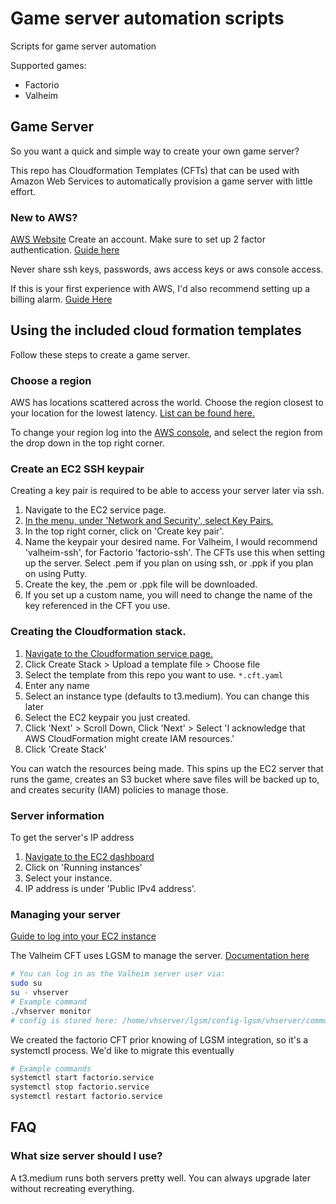 # Game server automation scripts
Scripts for game server automation

Supported games:

* Factorio 
* Valheim 

## Game Server
So you want a quick and simple way to create your own game server?

This repo has Cloudformation Templates (CFTs) that can be used with Amazon Web Services to automatically provision a game server with little effort.

### New to AWS?

[AWS Website](https://aws.amazon.com/)
Create an account. Make sure to set up 2 factor authentication. [Guide here](https://docs.aws.amazon.com/IAM/latest/UserGuide/id_credentials_mfa.html) 

Never share ssh keys, passwords, aws access keys or aws console access. 

If this is your first experience with AWS, I'd also recommend setting up a billing alarm. [Guide Here](https://docs.aws.amazon.com/AmazonCloudWatch/latest/monitoring/monitor_estimated_charges_with_cloudwatch.html)

## Using the included cloud formation templates

Follow these steps to create a game server.

### Choose a region

AWS has locations scattered across the world. Choose the region closest to your location for the lowest latency. [List can be found here.](https://aws.amazon.com/about-aws/global-infrastructure/regions_az/)

To change your region log into the [AWS console](https://console.aws.amazon.com/console/home), and select the region from the drop down in the top right corner. 

### Create an EC2 SSH keypair

Creating a key pair is required to be able to access your server later via ssh.

1. Navigate to the EC2 service page.
2. [In the menu, under 'Network and Security', select Key Pairs.](https://console.aws.amazon.com/ec2/v2/home?region=us-east-1#KeyPairs:)
3. In the top right corner, click on 'Create key pair'. 
4. Name the keypair your desired name. For Valheim, I would recommend 'valheim-ssh', for Factorio 'factorio-ssh'. The CFTs use this when setting up the server.
   Select .pem if you plan on using ssh, or .ppk if you plan on using Putty.
5. Create the key, the .pem or .ppk file will be downloaded.
6. If you set up a custom name, you will need to change the name of the key referenced in the CFT you use.

### Creating the Cloudformation stack.

1. [Navigate to the Cloudformation service page.](https://console.aws.amazon.com/cloudformation)
2. Click Create Stack > Upload a template file > Choose file
3. Select the template from this repo you want to use. `*.cft.yaml`
4. Enter any name
5. Select an instance type (defaults to t3.medium). You can change this later
6. Select the EC2 keypair you just created. 
7. Click 'Next' > Scroll Down, Click 'Next' > Select 'I acknowledge that AWS CloudFormation might create IAM resources.'
8. Click 'Create Stack'

You can watch the resources being made. This spins up the EC2 server that runs the game, creates an S3 bucket where save files will be backed up to, and creates security (IAM) policies to manage those. 

### Server information

To get the server's IP address

1. [Navigate to the EC2 dashboard](https://console.aws.amazon.com/ec2/v2/home)
2. Click on 'Running instances'
3. Select your instance.
4. IP address is under 'Public IPv4 address'. 

### Managing your server

[Guide to log into your EC2 instance](https://docs.aws.amazon.com/quickstarts/latest/vmlaunch/step-2-connect-to-instance.html)

The Valheim CFT uses LGSM to manage the server. [Documentation here](https://linuxgsm.com/lgsm/vhserver/)
``` sh
# You can log in as the Valheim server user via:
sudo su
su - vhserver
# Example command
./vhserver monitor
# config is stored here: /home/vhserver/lgsm/config-lgsm/vhserver/common.cfg

```

We created the factorio CFT prior knowing of LGSM integration, so it's a systemctl process. We'd like to migrate this eventually

``` sh
# Example commands
systemctl start factorio.service
systemctl stop factorio.service
systemctl restart factorio.service
```

## FAQ

### What size server should I use?

A t3.medium runs both servers pretty well. You can always upgrade later without recreating everything.
